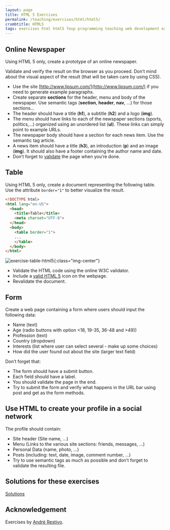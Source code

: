 ```yaml
---
layout: page
title: HTML 5 Exercises
permalink: /teaching/exercises/html/html5/
crumbtitle: HTML5
tags: exercises html html5 feup programming teaching web development exercises
---
```


## Online Newspaper

Using HTML 5 only, create a prototype of an online newspaper.

Validate and verify the result on the browser as you proceed. Don’t mind about the visual aspect of the result (that will be taken care by using CSS).

- Use the site [http://www.lipsum.com/](http://www.lipsum.com/) if you need to generate example paragraphs.
- Create separate **sections** for the header, menu and body of the newspaper. Use semantic tags (**section**, **header**, **nav**, ...) for those sections...
- The header should have a title (**h1**), a subtitle (**h2**) and a logo (**img**).
- The menu should have links to each of the newspaper sections (sports, politics,...) organized using an unordered list (**ul**). These links can simply point to example URLs.
- The newspaper body should have a section for each news item. Use the semantic tag article.
- A news item should have a title (**h3**), an introduction (**p**) and an image (**img**). It should also have a footer containing the author name and date.
- Don’t forget to [validate](https://validator.w3.org/) the page when you’re done.

## Table

Using HTML 5 only, create a document representing the following table. Use the attribute `border="1"` to better visualize the result.

```html
<!DOCTYPE html>
<html lang="en-US">
  <head>
    <title>Table</title>
    <meta charset="UTF-8">
  </head>
  <body>
    <table border="1">
    ...
    </table>
  </body>
</html>
````

![exercise-table-html5](table.png){:class="img-center"}

- Validate the HTML code using the online W3C validator.
- Include a [valid HTML 5](https://www.google.com/search?q=valid+html5&tbm=isch) icon on the webpage.
- Revalidate the document.

## Form

Create a web page containing a form where users should input the following data:

- Name (text)
- Age (radio buttons with option <18, 19-35, 36-48 and >49))
- Profession (text)
- Country (dropdown)
- Interests (list where user can select several - make up some choices)
- How did the user found out about the site (larger text field)

Don’t forget that:

- The form should have a submit button.
- Each field should have a label.
- You should validate the page in the end.
- Try to submit the form and verify what happens in the URL bar using post and get as the form methods.

## Use HTML to create your profile in a social network

The profile should contain:

- Site header (Site name, ...)
- Menu (Links to the various site sections: friends, messages, ...)
- Personal Data (name, photo, ...)
- Posts (including: text, date, image, comment number, ...)
- Try to use semantic tags as much as possible and don’t forget to validate the resulting file.

## Solutions for these exercises

[Solutions](/teaching/solutions/html/html5/)

## Acknowledgement

Exercises by [André Restivo](https://web.fe.up.pt/~arestivo/).
